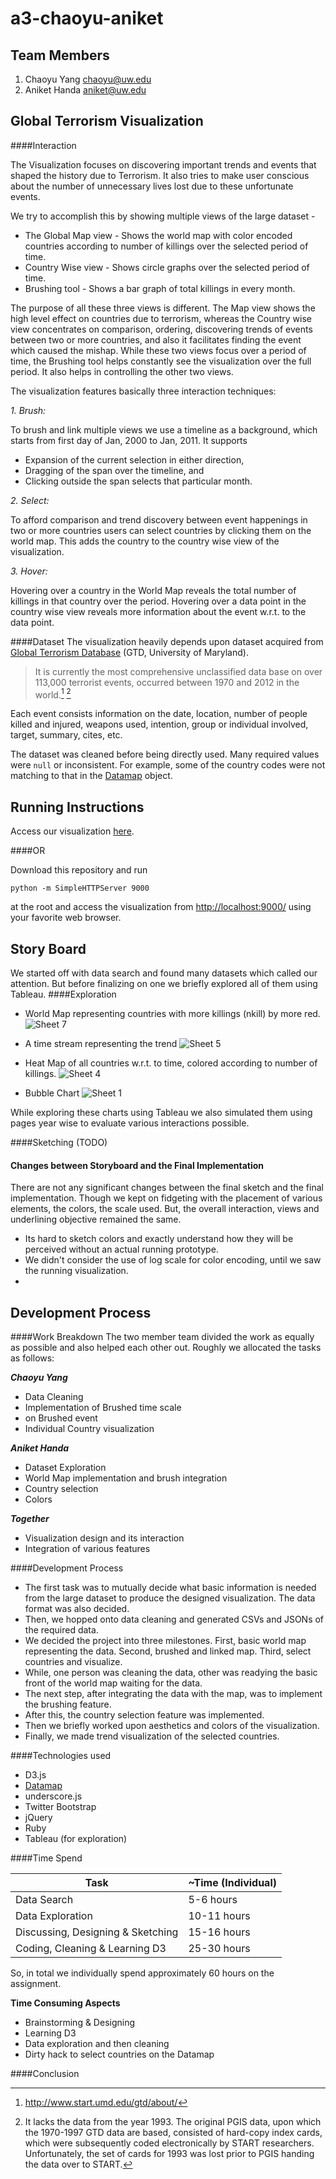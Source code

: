 a3-chaoyu-aniket
===============

## Team Members

1. Chaoyu Yang <chaoyu@uw.edu>
2. Aniket Handa <aniket@uw.edu>

## Global Terrorism Visualization

####Interaction

The Visualization focuses on discovering important trends and events that shaped the history due to Terrorism. It also tries to make user conscious about the number of unnecessary lives lost due to these unfortunate events. 

We try to accomplish this by showing multiple views of the large dataset - 

* The Global Map view - Shows the world map with color encoded countries according to number of killings over the selected period of time. 
* Country Wise view - Shows circle graphs over the selected period of time. 
* Brushing tool - Shows a bar graph of total killings in every month.

The purpose of all these three views is different. The Map view shows the high level effect on countries due to terrorism, whereas the Country wise view concentrates on comparison, ordering, discovering trends of events between two or more countries, and also it facilitates finding the event which caused the mishap. While these two views focus over a period of time, the Brushing tool helps constantly see the visualization over the full period. It also helps in controlling the other two views.

The visualization features basically three interaction techniques:

_1. Brush:_ 

To brush and link multiple views we use a timeline as a background, which starts from first day of Jan, 2000 to Jan, 2011. It supports 

* Expansion of the current selection in either direction, 
* Dragging of the span over the timeline, and 
* Clicking outside the span selects that particular month.  

_2. Select:_

To afford comparison and trend discovery between event happenings in two or more countries users can select countries by clicking them on the world map. This adds the country to the country wise view of the visualization.


_3. Hover:_

Hovering over a country in the World Map reveals the total number of killings in that country over the period. Hovering over a data point in  the country wise view reveals more information about the event w.r.t. to the data point. 

####Dataset
The visualization heavily depends upon dataset acquired from [Global Terrorism Database](http://www.start.umd.edu/gtd) (GTD, University of Maryland). 
>It is currently the most comprehensive unclassified data base on over 113,000 terrorist events, occurred between 1970 and 2012 in the world.[^1]  [^2]

[^1]: <http://www.start.umd.edu/gtd/about/>
[^2]: It lacks the data from the year 1993. The original PGIS data, upon which the 1970-1997 GTD data are based, consisted of hard-copy index cards, which were subsequently coded electronically by START researchers. Unfortunately, the set of cards for 1993 was lost prior to PGIS handing the data over to START.

Each event consists information on the date, location, number of people killed and injured, weapons used, intention, group or individual involved, target, summary, cites, etc.

The dataset was cleaned before being directly used. Many required values were `null` or inconsistent. For example, some of the country codes were not matching to that in the [Datamap](http://datamaps.github.io/) object.


## Running Instructions

Access our visualization [here](http://cse512-14w.github.io/a3-chaoyu-aniket/).

####OR 

Download this repository and run 

`python -m SimpleHTTPServer 9000` 

at the root and access the visualization from <http://localhost:9000/> using your favorite web browser. 


## Story Board

We started off with data search and found many datasets which called our attention. But before finalizing on one we briefly explored all of them using Tableau.
####Exploration 

* World Map representing countries with more killings (nkill) by more red.
![Sheet 7](images/tableau/Sheet%207.png)

* A time stream representing the trend
![Sheet 5](images/tableau/Sheet%205.png)

* Heat Map of all countries w.r.t. to time, colored according to number of killings.
![Sheet 4](images/tableau/Sheet%204.png)

* Bubble Chart
![Sheet 1](images/tableau/Sheet%201.png)

While exploring these charts using Tableau we also simulated them using pages year wise to evaluate various interactions possible.

####Sketching (TODO)


#### Changes between Storyboard and the Final Implementation

There are not any significant changes between the final sketch and the final implementation. Though we kept on fidgeting with the placement of various elements, the colors, the scale used. But, the overall interaction, views and underlining objective remained the same.

* Its hard to sketch colors and exactly understand how they will be perceived without an actual running prototype.
* We didn't consider the use of log scale for color encoding, until we saw the running visualization.
* 

## Development Process

####Work Breakdown
The two member team divided the work as equally as possible and also helped each other out. Roughly we allocated the tasks as follows:

**_Chaoyu Yang_**

* Data Cleaning
* Implementation of Brushed time scale
* on Brushed event
* Individual Country visualization 

**_Aniket Handa_**

* Dataset Exploration
* World Map implementation and brush integration
* Country selection
* Colors

**_Together_**

* Visualization design and its interaction
* Integration of various features

####Development Process

* The first task was to mutually decide what basic information is needed from the large dataset to produce the designed visualization. The data format was also decided.
* Then, we hopped onto data cleaning and generated CSVs and JSONs of the required data.
* We decided the project into three milestones. First, basic world map representing the data. Second, brushed and linked map. Third, select countries and visualize.
* While, one person was cleaning the data, other was readying the basic front of the world map waiting for the data.
* The next step, after integrating the data with the map, was to implement the brushing feature.
* After this, the country selection feature was implemented.
* Then we briefly worked upon aesthetics and colors of the visualization.
* Finally, we made trend visualization of the selected countries. 

####Technologies used
* D3.js
* [Datamap](http://datamaps.github.io/)
* underscore.js
* Twitter Bootstrap
* jQuery
* Ruby
* Tableau (for exploration)

####Time Spend

Task | ~Time (Individual) | 
------------ | -------------
Data Search | 5-6 hours
Data Exploration | 10-11 hours
Discussing, Designing & Sketching | 15-16 hours
Coding, Cleaning & Learning D3| 25-30 hours 

So, in total we individually spend approximately 60 hours on the assignment.

**Time Consuming Aspects**

- Brainstorming & Designing
- Learning D3
- Data exploration and then cleaning
- Dirty hack to select countries on the Datamap

####Conclusion

